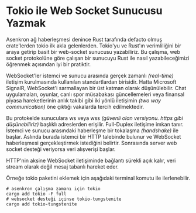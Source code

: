 # Tokio ile Web Socket Sunucusu Yazmak

Asenkron ağ haberleşmesi denince Rust tarafında defacto olmuş crate'lerden tokio ilk akla gelenlerden. Tokio'yu ve Rust'ın verimliliğini bir araya getirip basit bir web-socket sunucusu yazabiliriz. Bu çalışma, web socket protokolüne göre çalışan bir sunucuyu Rust ile nasıl yazabileceğimizi öğrenmek açısından iyi bir pratiktir.

WebSocket'ler istemci ve sunucu arasında gerçek zamanlı _(real-time)_ iletişim kurulmasında kullanılan standartlardan birisidir. Hatta Microsoft SignalR, WebSocket'i sarmallayan bir üst katman olarak düşünülebilir. Chat uygulamaları, oyunlar, canlı spor müsabakası güncellemeleri veya finansal piyasa hareketlerinin anlık takibi gibi iki yönlü iletişimin _(two way communication)_ öne çıktığı vakalarda tercih edilmektedir.

Bu protokelde sunuculara ws veya wss _(güvenli olan versiyonu. https gibi düşünebiliriz)_ başlıklı adreslerden erişilir. Full-Duplex iletişime imkan tanır. İstemci ve sunucu arasındaki haberleşme bir tokalaşma _(handshake)_ ile başlar. Aslında burada istemci bir HTTP talebinde bulunur ve WebSocket haberleşmesi gerçekleştirmek istediğini belirtir. Sonrasında server web socket desteği veriyorsa veri alışverişi başlar. 

HTTP'nin aksine WebSocket iletişiminde bağlantı sürekli açık kalır, veri stream olarak değil mesaj tabanlı hareket eder.

Örneğe tokio paketini eklemek için aşağıdaki terminal komutu ile ilerlenebilir.

```shell
# asenkron çalışma zamanı için tokio
cargo add tokio -F full
# websocket desteği içinse tokio-tungstenite
cargo add tokio-tungstenite
```